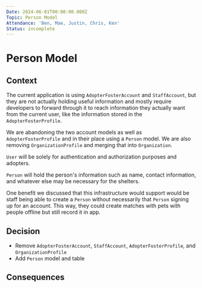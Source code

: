 ```yaml
---
Date: 2024-06-01T00:00:00.000Z
Topic: Person Model
Attendance: 'Ben, Mae, Justin, Chris, Ken'
Status: incomplete
---
```

# Person Model

## Context

The current application is using `AdopterFosterAccount` and `StaffAccount`, but they are not actually holding useful information and mostly require developers to forward through it to reach information they actually want from the current user, like the information stored in the `AdopterFosterProfile`.

We are abandoning the two account models as well as `AdopterFosterProfile` and in their place using a `Person` model. We are also removing `OrganizationProfile` and merging that into `Organization`.

`User` will be solely for authentication and authorization purposes and adopters.

`Person` will hold the person's information such as name, contact information, and whatever else may be necessary for the shelters.

One benefit we discussed that this infrastructure would support would be staff being able to create a `Person` without necessarily that `Person` signing up for an account. This way, they could create matches with pets with people offline but still record it in app.

## Decision

- Remove `AdopterFosterAccount`, `StaffAccount`, `AdopterFosterProfile`, and `OrganizationProfile`
- Add `Person` model and table

## Consequences

